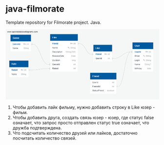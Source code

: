 # java-filmorate
Template repository for Filmorate project. Java.

![Filmorate.png](img%2FFilmorate.png)

1. Чтобы добавить лайк фильму, нужно добавить строку в Like юзер - фильм.
2. Чтобы добавить друга, создать связь юзер - юзер, где статус false означает, что запрос просто отправлен статус true означает, что дружба подтверждена.
3. Что подсчитать количество друзей или лайков, достаточно посчитать количество связей.